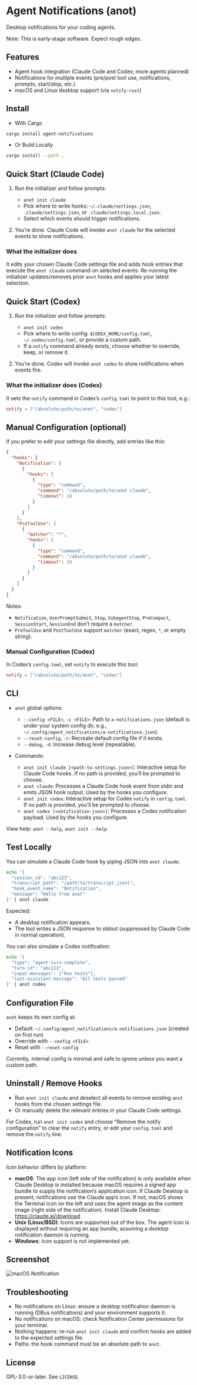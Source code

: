# Agent Notifications (anot)

Desktop notifications for your coding agents.

Note: This is early-stage software. Expect rough edges.

## Features

- Agent hook integration (Claude Code and Codex; more agents planned)
- Notifications for multiple events (pre/post tool use, notifications, prompts, start/stop, etc.)
- macOS and Linux desktop support (via `notify-rust`)

## Install

- With Cargo

```bash
cargo install agent-notifications
```

- Or Build Locally

```bash
cargo install --path .
```

## Quick Start (Claude Code)

1. Run the initializer and follow prompts:

   - `anot init claude`
   - Pick where to write hooks: `~/.claude/settings.json`, `.claude/settings.json`, or `.claude/settings.local.json`.
   - Select which events should trigger notifications.

2. You’re done. Claude Code will invoke `anot claude` for the selected events to show notifications.

### What the initializer does

It edits your chosen Claude Code settings file and adds hook entries that execute the `anot claude` command on selected events. Re-running the initializer updates/removes prior `anot` hooks and applies your latest selection.

## Quick Start (Codex)

1. Run the initializer and follow prompts:

   - `anot init codex`
   - Pick where to write config: `$CODEX_HOME/config.toml`, `~/.codex/config.toml`, or provide a custom path.
   - If a `notify` command already exists, choose whether to override, keep, or remove it.

2. You’re done. Codex will invoke `anot codex` to show notifications when events fire.

### What the initializer does (Codex)

It sets the `notify` command in Codex’s `config.toml` to point to this tool, e.g.:

```toml
notify = ["/absolute/path/to/anot", "codex"]
```

## Manual Configuration (optional)

If you prefer to edit your settings file directly, add entries like this:

```json
{
  "hooks": {
    "Notification": [
      {
        "hooks": [
          {
            "type": "command",
            "command": "/absolute/path/to/anot claude",
            "timeout": 10
          }
        ]
      }
    ],
    "PreToolUse": [
      {
        "matcher": "*",
        "hooks": [
          {
            "type": "command",
            "command": "/absolute/path/to/anot claude",
            "timeout": 10
          }
        ]
      }
    ]
  }
}
```

Notes:

- `Notification`, `UserPromptSubmit`, `Stop`, `SubagentStop`, `PreCompact`, `SessionStart`, `SessionEnd` don’t require a `matcher`.
- `PreToolUse` and `PostToolUse` support `matcher` (exact, regex, `*`, or empty string).

### Manual Configuration (Codex)

In Codex’s `config.toml`, set `notify` to execute this tool:

```toml
notify = ["/absolute/path/to/anot", "codex"]
```

## CLI

- `anot` global options:

  - `--config <FILE>`, `-c <FILE>`: Path to `a-notifications.json` (default is under your system config dir, e.g., `~/.config/agent_notifications/a-notifications.json`).
  - `--reset-config`, `-r`: Recreate default config file if it exists.
  - `--debug`, `-d`: Increase debug level (repeatable).

- Commands:
  - `anot init claude [<path-to-settings.json>]`: Interactive setup for Claude Code hooks. If no path is provided, you’ll be prompted to choose.
  - `anot claude`: Processes a Claude Code hook event from stdin and emits JSON hook output. Used by the hooks you configure.
  - `anot init codex`: Interactive setup for Codex `notify` in `config.toml`. If no path is provided, you’ll be prompted to choose.
  - `anot codex [<notification-json>]`: Processes a Codex notification payload. Used by the hooks you configure.

View help: `anot --help`, `anot init --help`

## Test Locally

You can simulate a Claude Code hook by piping JSON into `anot claude`:

```bash
echo '{
  "session_id": "abc123",
  "transcript_path": "/path/to/transcript.jsonl",
  "hook_event_name": "Notification",
  "message": "Hello from anot"
}' | anot claude
```

Expected:

- A desktop notification appears.
- The tool writes a JSON response to stdout (suppressed by Claude Code in normal operation).

You can also simulate a Codex notification:

```bash
echo '{
  "type": "agent-turn-complete",
  "turn-id": "abc123",
  "input-messages": ["Run tests"],
  "last-assistant-message": "All tests passed"
}' | anot codex
```

## Configuration File

`anot` keeps its own config at:

- Default: `~/.config/agent_notifications/a-notifications.json` (created on first run)
- Override with `--config <FILE>`
- Reset with `--reset-config`

Currently, internal config is minimal and safe to ignore unless you want a custom path.

## Uninstall / Remove Hooks

- Run `anot init claude` and deselect all events to remove existing `anot` hooks from the chosen settings file.
- Or manually delete the relevant entries in your Claude Code settings.

For Codex, run `anot init codex` and choose “Remove the notify configuration” to clear the `notify` entry, or edit your `config.toml` and remove the `notify` line.

## Notification Icons

Icon behavior differs by platform:

- **macOS**: The app icon (left side of the notification) is only available when Claude Desktop is installed because macOS requires a signed app bundle to supply the notification’s application icon. If Claude Desktop is present, notifications use the Claude app’s icon. If not, macOS shows the Terminal icon on the left and uses the agent image as the content image (right side of the notification). Install Claude Desktop: https://claude.ai/download
- **Unix (Linux/BSD)**: Icons are supported out of the box. The agent icon is displayed without requiring an app bundle, assuming a desktop notification daemon is running.
- **Windows**: Icon support is not implemented yet.

## Screenshot

![macOS Notification](assets/macos-notification.png)

## Troubleshooting

- No notifications on Linux: ensure a desktop notification daemon is running (DBus notifications) and your environment supports it.
- No notifications on macOS: check Notification Center permissions for your terminal.
- Nothing happens: re-run `anot init claude` and confirm hooks are added to the expected settings file.
- Paths: the hook command must be an absolute path to `anot`.

## License

GPL-3.0-or-later. See `LICENSE`.
